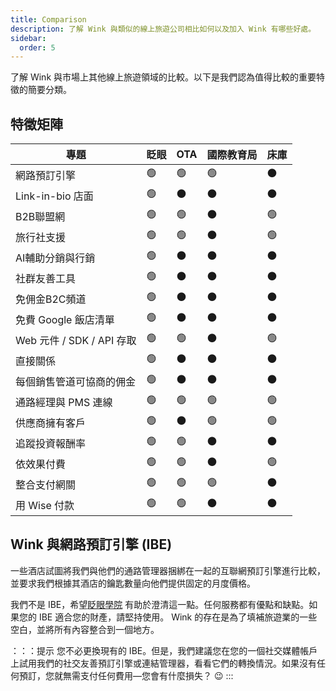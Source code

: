 ```yaml
---
title: Comparison
description: 了解 Wink 與類似的線上旅遊公司相比如何以及加入 Wink 有哪些好處。
sidebar:
  order: 5
---
```

了解 Wink 與市場上其他線上旅遊領域的比較。以下是我們認為值得比較的重要特徵的簡要分類。

## 特徵矩陣

|專題 |眨眼 | OTA |國際教育局 |床庫
| ----------------------- | -- | -- | -- | -- |
|網路預訂引擎 | 🟢 | 🟢 | 🟢 | ⚫️ |
| Link-in-bio 店面 | 🟢 | ⚫️ | ⚫️ | ⚫️ |
| B2B聯盟網 | 🟢 | 🟢 | ⚫️ | 🟢 |
|旅行社支援 | 🟢 | 🟢 | ⚫️ | 🟢 |
| AI輔助分銷與行銷 | 🟢 | ⚫️ | ⚫️ | ⚫️ |
| 社群友善工具 | 🟢 | ⚫️ | ⚫️ | ⚫️ |
|免佣金B2C頻道 | 🟢 | ⚫️ | ⚫️ | ⚫️ |
|免費 Google 飯店清單 | 🟢 | ⚫️ | ⚫️ | ⚫️ |
| Web 元件 / SDK / API 存取 | 🟢 | 🟢 | ⚫️ | 🟢 |
|直接關係 | 🟢 | ⚫️ | ⚫️ | ⚫️ |
|每個銷售管道可協商的佣金 | 🟢 | ⚫️ | ⚫️ | ⚫️ |
|通路經理與 PMS 連線 | 🟢 | 🟢 | 🟢 | 🟢 |
|供應商擁有客戶 | 🟢 | ⚫️ | 🟢 | 🟢 |
|追蹤投資報酬率 | 🟢 | 🟢 | ⚫️ | ⚫️ |
| 依效果付費 | 🟢 | 🟢 | ⚫️ | 🟢 |
|整合支付網關 | 🟢 | 🟢 | 🟢 | ⚫️ |
| 用 Wise 付款 | 🟢 | 🟢 | ⚫️ | ⚫️ |

## Wink 與網路預訂引擎 (IBE)

一些酒店試圖將我們與他們的通路管理器捆綁在一起的互聯網預訂引擎進行比較，並要求我們根據其酒店的鑰匙數量向他們提供固定的月度價格。

我們不是 IBE，希望[眨眼學院](/) 有助於澄清這一點。任何服務都有優點和缺點。如果您的 IBE 適合您的財產，請堅持使用。
Wink 的存在是為了填補旅遊業的一些空白，並將所有內容整合到一個地方。

：：：提示
您不必更換現有的 IBE。但是，我們建議您在您的一個社交媒體帳戶上試用我們的社交友善預訂引擎或連結管理器，看看它們的轉換情況。如果沒有任何預訂，您就無需支付任何費用—您會有什麼損失？ 😉
:::

